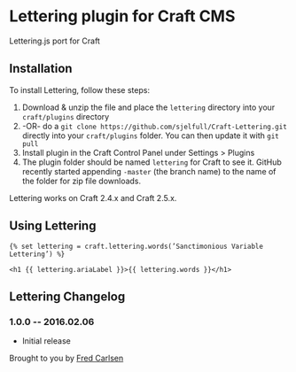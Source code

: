 # Lettering plugin for Craft CMS

Lettering.js port for Craft

## Installation

To install Lettering, follow these steps:

1. Download & unzip the file and place the `lettering` directory into your `craft/plugins` directory
2.  -OR- do a `git clone https://github.com/sjelfull/Craft-Lettering.git` directly into your `craft/plugins` folder.  You can then update it with `git pull`
3. Install plugin in the Craft Control Panel under Settings > Plugins
4. The plugin folder should be named `lettering` for Craft to see it.  GitHub recently started appending `-master` (the branch name) to the name of the folder for zip file downloads.

Lettering works on Craft 2.4.x and Craft 2.5.x.

## Using Lettering

```
{% set lettering = craft.lettering.words(’Sanctimonious Variable Lettering’) %}

<h1 {{ lettering.ariaLabel }}>{{ lettering.words }}</h1>
```

## Lettering Changelog

### 1.0.0 -- 2016.02.06

* Initial release

Brought to you by [Fred Carlsen](http://sjelfull.no)